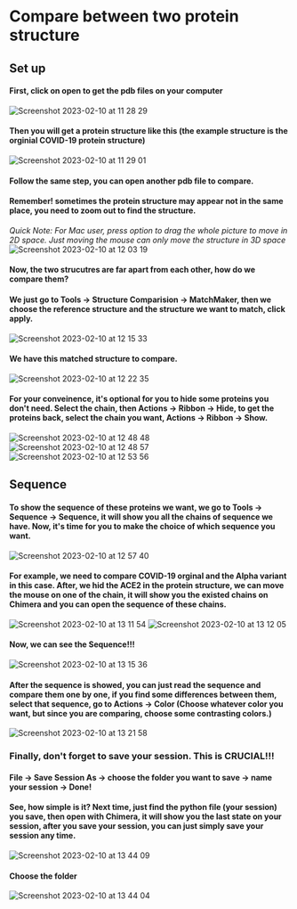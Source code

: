 # Compare between two protein structure
## Set up
#### First, click on open to get the pdb files on your computer
![Screenshot 2023-02-10 at 11 28 29](https://user-images.githubusercontent.com/112228504/218206279-c53f9ff9-dbc9-41e0-991f-f729c15d7a9c.jpg)

#### Then you will get a protein structure like this (the example structure is the orginial COVID-19 protein structure)
![Screenshot 2023-02-10 at 11 29 01](https://user-images.githubusercontent.com/112228504/218186685-2dbde655-ff00-4024-8fc1-96e60df15661.png)

#### Follow the same step, you can open another pdb file to compare. <br>
#### Remember! sometimes the protein structure may appear not in the same place, you need to zoom out to find the structure. <br>
*Quick Note: For Mac user, press option to drag the whole picture to move in 2D space. Just moving the mouse can only move the structure in 3D space* 
![Screenshot 2023-02-10 at 12 03 19](https://user-images.githubusercontent.com/112228504/218187629-6469db8c-2234-485f-a436-d1db5ecda1c4.png)

#### Now, the two strucutres are far apart from each other, how do we compare them?
#### We just go to Tools -> Structure Comparision -> MatchMaker, then we choose the reference structure and the structure we want to match, click apply.
![Screenshot 2023-02-10 at 12 15 33](https://user-images.githubusercontent.com/112228504/218189127-d0eacc52-74e6-4c50-ac77-82f158ce5ee6.png)

#### We have this matched structure to compare.
![Screenshot 2023-02-10 at 12 22 35](https://user-images.githubusercontent.com/112228504/218190410-8e0dffb1-2039-42ef-bbf0-c3b4b1687d27.png)

#### For your conveinence, it's optional for you to hide some proteins you don't need. Select the chain, then Actions -> Ribbon -> Hide, to get the proteins back, select the chain you want, Actions -> Ribbon -> Show.
![Screenshot 2023-02-10 at 12 48 48](https://user-images.githubusercontent.com/112228504/218194940-eb40d897-b14b-4fc7-8d12-3fb6553e8f3b.png)
![Screenshot 2023-02-10 at 12 48 57](https://user-images.githubusercontent.com/112228504/218195041-b36f6ad7-bdee-447e-af27-c37bf8aa80fd.png)
![Screenshot 2023-02-10 at 12 53 56](https://user-images.githubusercontent.com/112228504/218195462-4168d16c-40c0-497a-94f0-5f68286ff95a.png)

## Sequence
#### To show the sequence of these proteins we want, we go to Tools -> Sequence -> Sequence, it will show you all the chains of sequence we have. Now, it's time for you to make the choice of which sequence you want. 
![Screenshot 2023-02-10 at 12 57 40](https://user-images.githubusercontent.com/112228504/218197916-f0f8aa69-91e4-41df-84bf-5b1787f1df70.png)
#### For example, we need to compare COVID-19 orginal and the Alpha variant in this case. After, we hid the ACE2 in the protein structure, we can move the mouse on one of the chain, it will show you the existed chains on Chimera and you can open the sequence of these chains.
![Screenshot 2023-02-10 at 13 11 54](https://user-images.githubusercontent.com/112228504/218198548-eb2615a2-770b-4d1e-8665-313647f64726.png)
![Screenshot 2023-02-10 at 13 12 05](https://user-images.githubusercontent.com/112228504/218198563-95b6d9ea-c1d0-4189-b10f-9e7c8438beb0.png)
#### Now, we can see the Sequence!!!
![Screenshot 2023-02-10 at 13 15 36](https://user-images.githubusercontent.com/112228504/218198879-50d43c1a-d714-4381-98a1-d2e14f036637.png)
#### After the sequence is showed, you can just read the sequence and compare them one by one, if you find some differences between them, select that sequence, go to Actions -> Color (Choose whatever color you want, but since you are comparing, choose some contrasting colors.)
![Screenshot 2023-02-10 at 13 21 58](https://user-images.githubusercontent.com/112228504/218200480-470dc26d-a2a2-4cbf-872e-febe9d92eb52.png)

### Finally, don't forget to save your session. This is CRUCIAL!!! 
#### File -> Save Session As -> choose the folder you want to save -> name your session -> Done!
#### See, how simple is it? Next time, just find the python file (your session) you save, then open with Chimera, it will show you the last state on your session, after you save your session, you can just simply save your session any time.
![Screenshot 2023-02-10 at 13 44 09](https://user-images.githubusercontent.com/112228504/218204708-11abf02f-3f89-4d68-a0b7-252ff3665e90.png)
#### Choose the folder
![Screenshot 2023-02-10 at 13 44 04](https://user-images.githubusercontent.com/112228504/218204714-099f5d04-d00b-4002-80cd-20beb493fa8d.png)


<!-- 
## Find interface
#### The purpose for finding interface is to let us easily confirm the region we want to compare the variants.
#### Same thing, go to Tools -> Structure Analysis -> Find Clashes/Contacts
![Screenshot 2023-02-10 at 12 29 13](https://user-images.githubusercontent.com/112228504/218191491-ace3fba1-5869-42d7-a236-fa4d9c397fa8.png)

#### Select -> Chain, can help you to designate the first 
 -->
